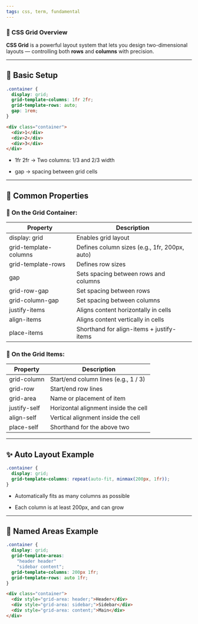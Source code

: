 ```yaml
---
tags: css, term, fundamental
---
```


### **🧱 CSS Grid Overview**

**CSS Grid** is a powerful layout system that lets you design two-dimensional layouts — controlling both **rows** and **columns** with precision.

---

## **🔧 Basic Setup**

```css
.container {
  display: grid;
  grid-template-columns: 1fr 2fr;
  grid-template-rows: auto;
  gap: 1rem;
}
```

```html
<div class="container">
  <div>1</div>
  <div>2</div>
  <div>3</div>
</div>
```

- 1fr 2fr → Two columns: 1/3 and 2/3 width
    
- gap → spacing between grid cells
    

---

## **📐 Common Properties**

  

### **🔹 On the Grid Container:**

|**Property**|**Description**|
|---|---|
|display: grid|Enables grid layout|
|grid-template-columns|Defines column sizes (e.g., 1fr, 200px, auto)|
|grid-template-rows|Defines row sizes|
|gap|Sets spacing between rows and columns|
|grid-row-gap|Set spacing between rows|
|grid-column-gap|Set spacing between columns|
|justify-items|Aligns content horizontally in cells|
|align-items|Aligns content vertically in cells|
|place-items|Shorthand for align-items + justify-items|

### **🔹 On the Grid Items:**

|**Property**|**Description**|
|---|---|
|grid-column|Start/end column lines (e.g., 1 / 3)|
|grid-row|Start/end row lines|
|grid-area|Name or placement of item|
|justify-self|Horizontal alignment inside the cell|
|align-self|Vertical alignment inside the cell|
|place-self|Shorthand for the above two|

  

---

## **✨ Auto Layout Example**

```css
.container {
  display: grid;
  grid-template-columns: repeat(auto-fit, minmax(200px, 1fr));
}
```

- Automatically fits as many columns as possible
    
- Each column is at least 200px, and can grow
    

---

## **🧩 Named Areas Example**

```css
.container {
  display: grid;
  grid-template-areas:
    "header header"
    "sidebar content";
  grid-template-columns: 200px 1fr;
  grid-template-rows: auto 1fr;
}
```

```html
<div class="container">
  <div style="grid-area: header;">Header</div>
  <div style="grid-area: sidebar;">Sidebar</div>
  <div style="grid-area: content;">Main</div>
</div>
```

